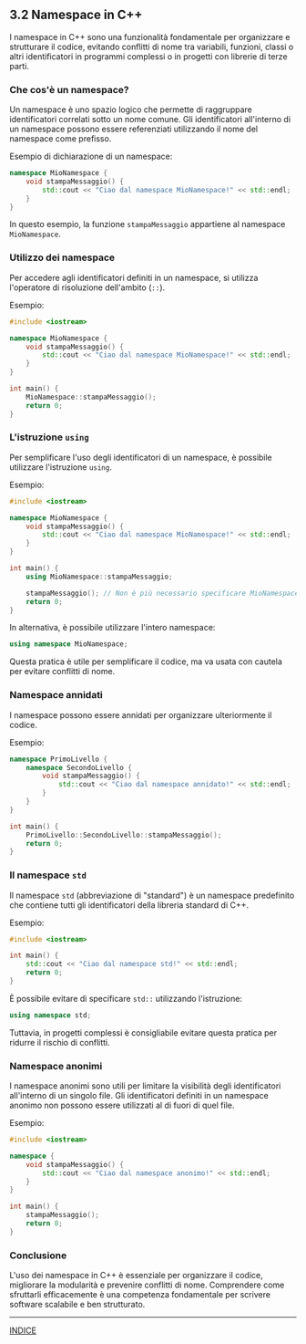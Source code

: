 ## 3.2 Namespace in C++

I namespace in C++ sono una funzionalità fondamentale per organizzare e strutturare il codice, evitando conflitti di nome tra variabili, funzioni, classi o altri identificatori in programmi complessi o in progetti con librerie di terze parti.

### Che cos'è un namespace?

Un namespace è uno spazio logico che permette di raggruppare identificatori correlati sotto un nome comune. Gli identificatori all'interno di un namespace possono essere referenziati utilizzando il nome del namespace come prefisso.

Esempio di dichiarazione di un namespace:

```cpp
namespace MioNamespace {
    void stampaMessaggio() {
        std::cout << "Ciao dal namespace MioNamespace!" << std::endl;
    }
}
```

In questo esempio, la funzione `stampaMessaggio` appartiene al namespace `MioNamespace`.

### Utilizzo dei namespace

Per accedere agli identificatori definiti in un namespace, si utilizza l'operatore di risoluzione dell'ambito (`::`).

Esempio:

```cpp
#include <iostream>

namespace MioNamespace {
    void stampaMessaggio() {
        std::cout << "Ciao dal namespace MioNamespace!" << std::endl;
    }
}

int main() {
    MioNamespace::stampaMessaggio();
    return 0;
}
```

### L'istruzione `using`

Per semplificare l'uso degli identificatori di un namespace, è possibile utilizzare l'istruzione `using`.

Esempio:

```cpp
#include <iostream>

namespace MioNamespace {
    void stampaMessaggio() {
        std::cout << "Ciao dal namespace MioNamespace!" << std::endl;
    }
}

int main() {
    using MioNamespace::stampaMessaggio;

    stampaMessaggio(); // Non è più necessario specificare MioNamespace::
    return 0;
}
```

In alternativa, è possibile utilizzare l'intero namespace:

```cpp
using namespace MioNamespace;
```

Questa pratica è utile per semplificare il codice, ma va usata con cautela per evitare conflitti di nome.

### Namespace annidati

I namespace possono essere annidati per organizzare ulteriormente il codice.

Esempio:

```cpp
namespace PrimoLivello {
    namespace SecondoLivello {
        void stampaMessaggio() {
            std::cout << "Ciao dal namespace annidato!" << std::endl;
        }
    }
}

int main() {
    PrimoLivello::SecondoLivello::stampaMessaggio();
    return 0;
}
```

### Il namespace `std`

Il namespace `std` (abbreviazione di "standard") è un namespace predefinito che contiene tutti gli identificatori della libreria standard di C++.

Esempio:

```cpp
#include <iostream>

int main() {
    std::cout << "Ciao dal namespace std!" << std::endl;
    return 0;
}
```

È possibile evitare di specificare `std::` utilizzando l'istruzione:

```cpp
using namespace std;
```

Tuttavia, in progetti complessi è consigliabile evitare questa pratica per ridurre il rischio di conflitti.

### Namespace anonimi

I namespace anonimi sono utili per limitare la visibilità degli identificatori all'interno di un singolo file. Gli identificatori definiti in un namespace anonimo non possono essere utilizzati al di fuori di quel file.

Esempio:

```cpp
#include <iostream>

namespace {
    void stampaMessaggio() {
        std::cout << "Ciao dal namespace anonimo!" << std::endl;
    }
}

int main() {
    stampaMessaggio();
    return 0;
}
```

### Conclusione

L'uso dei namespace in C++ è essenziale per organizzare il codice, migliorare la modularità e prevenire conflitti di nome. Comprendere come sfruttarli efficacemente è una competenza fondamentale per scrivere software scalabile e ben strutturato.


---
[INDICE](<README.md>)